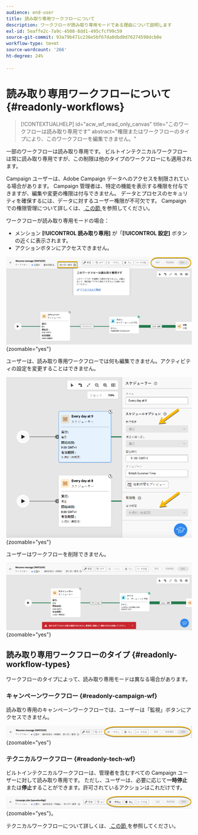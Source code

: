```yaml
---
audience: end-user
title: 読み取り専用ワークフローについて
description: ワークフローが読み取り専用モードである理由について説明します
exl-id: 5eaffe2c-7a9c-4508-8dd1-495cfcf99c59
source-git-commit: 93a79b471c236e5bf67da0dbd0d76274598dcb0e
workflow-type: tm+mt
source-wordcount: '266'
ht-degree: 24%

---
```


# 読み取り専用ワークフローについて {#readonly-workflows}

>[!CONTEXTUALHELP]
>id="acw_wf_read_only_canvas"
>title="このワークフローは読み取り専用です"
>abstract="権限またはワークフローのタイプにより、このワークフローを編集できません。"

一部のワークフローは読み取り専用です。 ビルトインテクニカルワークフローは常に読み取り専用ですが、この制限は他のタイプのワークフローにも適用されます。

Campaign ユーザーは、Adobe Campaign データへのアクセスを制限されている場合があります。 Campaign 管理者は、特定の機能を表示する権限を付与できますが、編集や変更の権限は付与できません。 データとプロセスのセキュリティを確保するには、データに対するユーザー権限が不可欠です。 Campaign での権限管理について詳しくは、[ この節 ](../get-started/permissions.md) を参照してください。

ワークフローが読み取り専用モードの場合：

* メンション **[!UICONTROL 読み取り専用]** が「**[!UICONTROL 設定]** ボタンの近くに表示されます。
* アクションボタンにアクセスできません。

![ 設定ボタンと無効なアクションボタンを示す読み取り専用ワークフローインターフェイス ](assets/readonly-workflow.png){zoomable="yes"}

ユーザーは、読み取り専用ワークフローでは何も編集できません。アクティビティの設定を変更することはできません。

![ 読み取り専用モードのスケジューラーインターフェイス。無効な設定オプションが表示されます。](assets/scheduler-readonly.png){zoomable="yes"}

ユーザーはワークフローを削除できません。

![ ワークフローを削除するための制限付きの権限を示すインターフェイス ](assets/readonly-rights.png){zoomable="yes"}

## 読み取り専用ワークフローのタイプ {#readonly-workflow-types}

ワークフローのタイプによって、読み取り専用モードは異なる場合があります。

### キャンペーンワークフロー {#readonly-campaign-wf}

読み取り専用のキャンペーンワークフローでは、ユーザーは「監視」ボタンにアクセスできません。

![ 読み取り専用モードの Campaign ワークフローインターフェイスに、無効な監視オプションが表示される。](assets/readonly-campaign-workflow.png){zoomable="yes"}

### テクニカルワークフロー {#readonly-tech-wf}

ビルトインテクニカルワークフローは、管理者を含むすべての Campaign ユーザーに対して読み取り専用です。 ただし、ユーザーは、必要に応じて&#x200B;**一時停止**&#x200B;または&#x200B;**停止**&#x200B;することができます。許可されているアクションはこれだけです。

![ 読み取り専用モードのテクニカルワークフローインターフェイス。ワークフローを一時停止または停止するオプションが表示されます ](assets/readonly-technical-workflow.png){zoomable="yes"}。

テクニカルワークフローについて詳しくは、[ この節 ](https://experienceleague.adobe.com/ja/docs/campaign/automation/workflows/introduction/wf-type/technical-workflows) を参照してください。